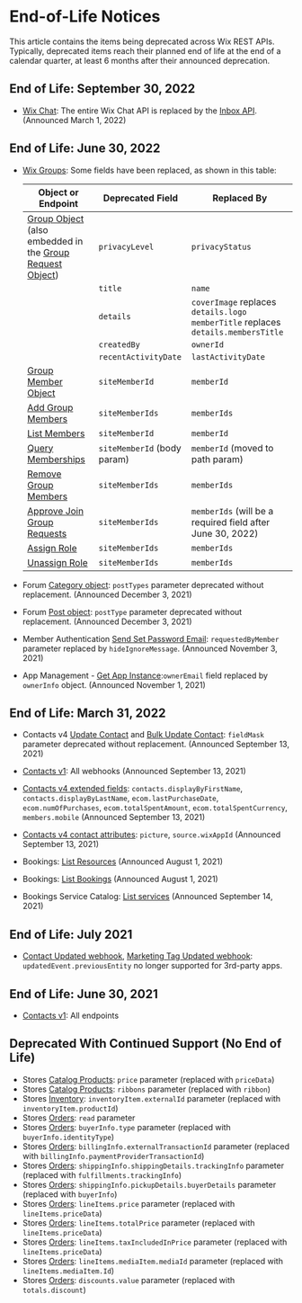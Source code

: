 # End-of-Life Notices

This article contains the items being deprecated across Wix REST APIs.
Typically, deprecated items reach their planned end of life at the end of a calendar quarter,
at least 6 months after their announced deprecation.

## End of Life: September 30, 2022

- [Wix Chat](wix-chat/wix-chat):
  The entire Wix Chat API is replaced by the [Inbox API](inbox/).
  (Announced March 1, 2022)

## End of Life: June 30, 2022

- [Wix Groups](wix-groups/wix-groups):
  Some fields have been replaced, as shown in this table:

  | Object or Endpoint                                                                                                                                                          | Deprecated Field            | Replaced By                                                                               |
  | --------------------------------------------------------------------------------------------------------------------------------------------------------------------------- | --------------------------- | ----------------------------------------------------------------------------------------- |
  | [Group Object](wix-groups/wix-groups/groups/groups-object) <br /> (also embedded in the [Group Request Object](wix-groups/wix-groups/create-requests/group-request-object)) | `privacyLevel`              | `privacyStatus`                                                                           |
  |                                                                                                                                                                             | `title`                     | `name`                                                                                    |
  |                                                                                                                                                                             | `details`                   | `coverImage` replaces `details.logo` <br /> `memberTitle` replaces `details.membersTitle` |
  |                                                                                                                                                                             | `createdBy`                 | `ownerId`                                                                                 |
  |                                                                                                                                                                             | `recentActivityDate`        | `lastActivityDate`                                                                        |
  | [Group Member Object](wix-groups/wix-groups/members/group-member-object)                                                                                                    | `siteMemberId`              | `memberId`                                                                                |
  | [Add Group Members](wix-groups/wix-groups/members/add-group-members)                                                                                                        | `siteMemberIds`             | `memberIds`                                                                               |
  | [List Members](wix-groups/wix-groups/members/list-members)                                                                                                                  | `siteMemberId`              | `memberId`                                                                                |
  | [Query Memberships](wix-groups/wix-groups/members/query-memberships)                                                                                                        | `siteMemberId` (body param) | `memberId` (moved to path param)                                                          |
  | [Remove Group Members](wix-groups/wix-groups/members/remove-group-members)                                                                                                  | `siteMemberIds`             | `memberIds`                                                                               |
  | [Approve Join Group Requests](wix-groups/wix-groups/members/approve-join-group-requests)                                                                                    | `siteMemberIds`             | `memberIds` (will be a required field after June 30, 2022)                                |
  | [Assign Role](wix-groups/wix-groups/members/assign-role)                                                                                                                    | `siteMemberIds`             | `memberIds`                                                                               |
  | [Unassign Role](wix-groups/wix-groups/members/unassign-role)                                                                                                                | `siteMemberIds`             | `memberIds`                                                                               |

- Forum [Category object](wix-forum/wix-forum/category/category-object):
  `postTypes` parameter deprecated without replacement.
  (Announced December 3, 2021)

- Forum [Post object](wix-forum/wix-forum/post/post-object):
  `postType` parameter deprecated without replacement.
  (Announced December 3, 2021)

- Member Authentication [Send Set Password Email](members/member-authentication/send-set-password-email):
  `requestedByMember` parameter replaced by `hideIgnoreMessage`.
  (Announced November 3, 2021)

- App Management - [Get App Instance](app-management/apps/app-instance/get-app-instance):`ownerEmail` field replaced by `ownerInfo` object.
  (Announced November 1, 2021)

## End of Life: March 31, 2022

- Contacts v4 [Update Contact](contacts/contacts/contacts-v4/update-contact)
  and [Bulk Update Contact](contacts/contacts/contacts-v4/bulk-update-contact):
  `fieldMask` parameter deprecated without replacement.
  (Announced September 13, 2021)

- [Contacts v1](contacts/contacts): All webhooks
  (Announced September 13, 2021)

- [Contacts v4 extended fields](contacts/contacts/sorting,-filtering,-and-searching#contacts_contacts_sorting,-filtering,-and-searching_extended-fields-filtering-sorting-and-searching):
  `contacts.displayByFirstName`, `contacts.displayByLastName`, `ecom.lastPurchaseDate`, `ecom.numOfPurchases`, `ecom.totalSpentAmount`, `ecom.totalSpentCurrency`, `members.mobile`
  (Announced September 13, 2021)

- [Contacts v4 contact attributes](contacts/contacts/contacts-v4/contact-object):
  `picture`, `source.wixAppId`
  (Announced September 13, 2021)

- Bookings: [List Resources](wix-bookings/resources/list-resources)
  (Announced August 1, 2021)

- Bookings: [List Bookings](wix-bookings/bookings/bookings-reader/list-bookings) 
  (Announced August 1, 2021)

- Bookings Service Catalog: [List services](wix-bookings/service-catalog/services/list-services)
  (Announced September 14, 2021)

## End of Life: July 2021

- [Contact Updated webhook](contacts/contacts/contacts-v4/contact-updated-webhook),
  [Marketing Tag Updated webhook](marketing/marketing-tags/marketing-tag-updated-webhook):
  `updatedEvent.previousEntity` no longer supported for 3rd-party apps.

## End of Life: June 30, 2021

- [Contacts v1](contacts/contacts): All endpoints

## Deprecated With Continued Support (No End of Life)

- Stores [Catalog Products](wix-stores/catalog/products/product-object): `price` parameter (replaced with `priceData`)  
- Stores [Catalog Products](wix-stores/catalog/products/product-object): `ribbons` parameter (replaced with `ribbon`)  
- Stores [Inventory](wix-stores/inventory/get-inventory-variants): `inventoryItem.externalId` parameter (replaced with `inventoryItem.productId`)  
- Stores [Orders](wix-stores/orders/order-object): `read` parameter  
- Stores [Orders](wix-stores/orders/order-object): `buyerInfo.type` parameter (replaced with `buyerInfo.identityType`)  
- Stores [Orders](wix-stores/orders/order-object): `billingInfo.externalTransactionId` parameter (replaced with `billingInfo.paymentProviderTransactionId`)  
- Stores [Orders](wix-stores/orders/order-object): `shippingInfo.shippingDetails.trackingInfo` parameter (replaced with `fulfillments.trackingInfo`)  
- Stores [Orders](wix-stores/orders/order-object): `shippingInfo.pickupDetails.buyerDetails` parameter (replaced with `buyerInfo`)  
- Stores [Orders](wix-stores/orders/order-object): `lineItems.price` parameter (replaced with `lineItems.priceData`)  
- Stores [Orders](wix-stores/orders/order-object): `lineItems.totalPrice` parameter (replaced with `lineItems.priceData`)  
- Stores [Orders](wix-stores/orders/order-object): `lineItems.taxIncludedInPrice` parameter (replaced with `lineItems.priceData`)  
- Stores [Orders](wix-stores/orders/order-object): `lineItems.mediaItem.mediaId` parameter (replaced with `lineItems.mediaItem.Id`)  
- Stores [Orders](wix-stores/orders/order-object): `discounts.value` parameter (replaced with `totals.discount`)  
